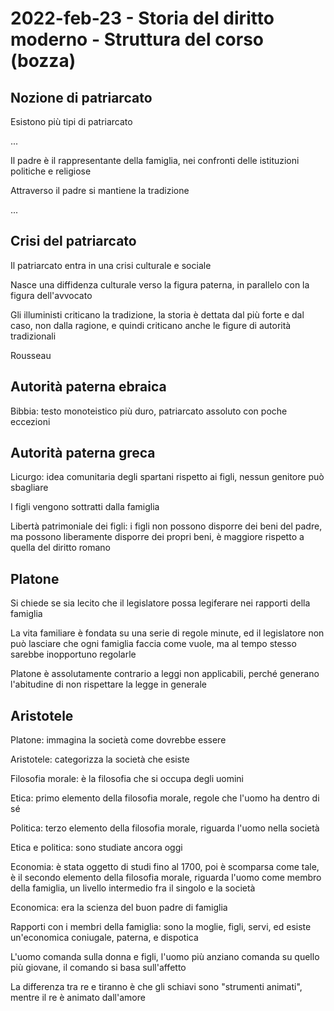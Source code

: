 <!-- vim: set spell spelllang=it : -->

<!-- inizio: 3:23 -->

# 2022-feb-23 - Storia del diritto moderno - Struttura del corso (bozza)

## Nozione di patriarcato

Esistono più tipi di patriarcato

...

Il padre è il rappresentante della famiglia, nei confronti delle istituzioni politiche e religiose

Attraverso il padre si mantiene la tradizione

...

## Crisi del patriarcato

Il patriarcato entra in una crisi culturale e sociale

Nasce una diffidenza culturale verso la figura paterna, in parallelo con la figura dell'avvocato

Gli illuministi criticano la tradizione, la storia è dettata dal più forte e dal caso, non dalla ragione, e quindi criticano anche le figure di autorità tradizionali

Rousseau

## Autorità paterna ebraica

Bibbia: testo monoteistico più duro, patriarcato assoluto con poche eccezioni

## Autorità paterna greca

Licurgo: idea comunitaria degli spartani rispetto ai figli, nessun genitore può sbagliare

I figli vengono sottratti dalla famiglia

Libertà patrimoniale dei figli: i figli non possono disporre dei beni del padre, ma possono liberamente disporre dei propri beni, è maggiore rispetto a quella del diritto romano

## Platone

Si chiede se sia lecito che il legislatore possa legiferare nei rapporti della famiglia

La vita familiare è fondata su una serie di regole minute, ed il legislatore non può lasciare che ogni famiglia faccia come vuole, ma al tempo stesso sarebbe inopportuno regolarle

Platone è assolutamente contrario a leggi non applicabili, perché generano l'abitudine di non rispettare la legge in generale

## Aristotele

Platone: immagina la società come dovrebbe essere

Aristotele: categorizza la società che esiste

Filosofia morale: è la filosofia che si occupa degli uomini

Etica: primo elemento della filosofia morale, regole che l'uomo ha dentro di sé

Politica: terzo elemento della filosofia morale, riguarda l'uomo nella società

Etica e politica: sono studiate ancora oggi

Economia: è stata oggetto di studi fino al 1700, poi è scomparsa come tale, è il secondo elemento della filosofia morale, riguarda l'uomo come membro della famiglia, un livello intermedio fra il singolo e la società

Economica: era la scienza del buon padre di famiglia

Rapporti con i membri della famiglia: sono la moglie, figli, servi, ed esiste un'economica coniugale, paterna, e dispotica

L'uomo comanda sulla donna e figli, l'uomo più anziano comanda su quello più giovane, il comando si basa sull'affetto

La differenza tra re e tiranno è che gli schiavi sono "strumenti animati", mentre il re è animato dall'amore
